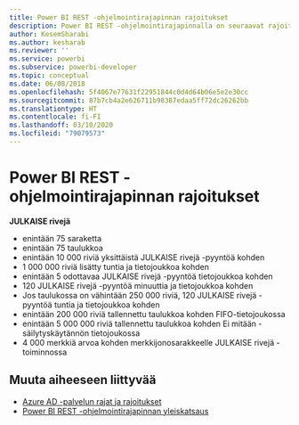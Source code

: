 ```yaml
---
title: Power BI REST -ohjelmointirajapinnan rajoitukset
description: Power BI REST -ohjelmointirajapinnalla on seuraavat rajoitukset
author: KesemSharabi
ms.author: kesharab
ms.reviewer: ''
ms.service: powerbi
ms.subservice: powerbi-developer
ms.topic: conceptual
ms.date: 06/08/2018
ms.openlocfilehash: 5f4067e77631f22951844c0d4d64b06e5e2e30cc
ms.sourcegitcommit: 87b7cb4a2e626711b98387edaa5ff72dc26262bb
ms.translationtype: HT
ms.contentlocale: fi-FI
ms.lasthandoff: 03/10/2020
ms.locfileid: "79079573"
---
```

# <a name="power-bi-rest-api-limitations"></a>Power BI REST -ohjelmointirajapinnan rajoitukset  
  
**JULKAISE rivejä**
  
* enintään 75 saraketta
* enintään 75 taulukkoa
* enintään 10 000 riviä yksittäistä JULKAISE rivejä -pyyntöä kohden  
* 1 000 000 riviä lisätty tuntia ja tietojoukkoa kohden  
* enintään 5 odottavaa JULKAISE rivejä -pyyntöä tietojoukkoa kohden  
* 120 JULKAISE rivejä -pyyntöä minuuttia ja tietojoukkoa kohden
* Jos taulukossa on vähintään 250 000 riviä, 120 JULKAISE rivejä -pyyntöä tuntia ja tietojoukkoa kohden
* enintään 200 000 riviä tallennettu taulukkoa kohden FIFO-tietojoukossa
* enintään 5 000 000 riviä tallennettu taulukkoa kohden Ei mitään -säilytyskäytännön tietojoukossa  
* 4 000 merkkiä arvoa kohden merkkijonosarakkeelle JULKAISE rivejä -toiminnossa
  
## <a name="see-also"></a>Muuta aiheeseen liittyvää

* [Azure AD -palvelun rajat ja rajoitukset](https://docs.microsoft.com/azure/active-directory/active-directory-service-limits-restrictions)   
* [Power BI REST -ohjelmointirajapinnan yleiskatsaus](https://docs.microsoft.com/rest/api/power-bi/)
